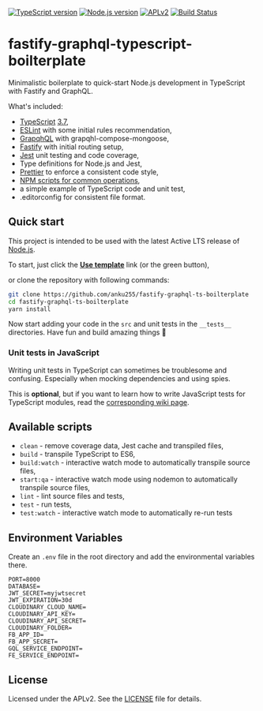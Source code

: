 [![TypeScript version][ts-badge]][typescript-37]
[![Node.js version][nodejs-badge]][nodejs]
[![APLv2][license-badge]][LICENSE]
[![Build Status][travis-badge]][travis-ci]


# fastify-graphql-typescript-boilterplate

Minimalistic boilerplate to quick-start Node.js development in TypeScript with Fastify and GraphQL.

What's included:

+ [TypeScript][typescript] [3.7][typescript-37],
+ [ESLint][eslint] with some initial rules recommendation,
+ [GrapqhQL][graphql] with grapqhl-compose-mongoose,
+ [Fastify][fastify] with initial routing setup,
+ [Jest][jest] unit testing and code coverage,
+ Type definitions for Node.js and Jest,
+ [Prettier][prettier] to enforce a consistent code style,
+ [NPM scripts for common operations](#available-scripts),
+ a simple example of TypeScript code and unit test,
+ .editorconfig for consistent file format.

## Quick start

This project is intended to be used with the latest Active LTS release of [Node.js][nodejs].

To start, just click the **[Use template][repo-template-action]** link (or the green button),

or clone the repository with following commands:

```sh
git clone https://github.com/anku255/fastify-graphql-ts-boilterplate
cd fastify-graphql-ts-boilterplate
yarn install
```


Now start adding your code in the `src` and unit tests in the `__tests__` directories. Have fun and build amazing things 🚀

### Unit tests in JavaScript

Writing unit tests in TypeScript can sometimes be troublesome and confusing. Especially when mocking dependencies and using spies.

This is **optional**, but if you want to learn how to write JavaScript tests for TypeScript modules, read the [corresponding wiki page][wiki-js-tests].

## Available scripts

+ `clean` - remove coverage data, Jest cache and transpiled files,
+ `build` - transpile TypeScript to ES6,
+ `build:watch` - interactive watch mode to automatically transpile source files,
+ `start:qa` - interactive watch mode using nodemon to automatically transpile source files,
+ `lint` - lint source files and tests,
+ `test` - run tests,
+ `test:watch` - interactive watch mode to automatically re-run tests

## Environment Variables

Create an `.env` file in the root directory and add the environmental variables there.

```
PORT=8000
DATABASE=
JWT_SECRET=myjwtsecret
JWT_EXPIRATION=30d
CLOUDINARY_CLOUD_NAME=
CLOUDINARY_API_KEY=
CLOUDINARY_API_SECRET=
CLOUDINARY_FOLDER=
FB_APP_ID=
FB_APP_SECRET=
GQL_SERVICE_ENDPOINT=
FE_SERVICE_ENDPOINT=
```

## License
Licensed under the APLv2. See the [LICENSE](https://github.com/jsynowiec/node-typescript-boilerplate/blob/master/LICENSE) file for details.

[ts-badge]: https://img.shields.io/badge/TypeScript-3.7-blue.svg
[nodejs-badge]: https://img.shields.io/badge/Node.js->=%2012.13-blue.svg
[nodejs]: https://nodejs.org/dist/latest-v12.x/docs/api/
[travis-badge]: https://travis-ci.org/jsynowiec/node-typescript-boilerplate.svg?branch=master
[travis-ci]: https://travis-ci.org/jsynowiec/node-typescript-boilerplate
[typescript]: https://www.typescriptlang.org/
[graphql]: https://graphql.org/
[fastify]: https://www.fastify.io/
[typescript-37]: https://www.typescriptlang.org/docs/handbook/release-notes/typescript-3-7.html
[license-badge]: https://img.shields.io/badge/license-APLv2-blue.svg
[license]: https://github.com/jsynowiec/node-typescript-boilerplate/blob/master/LICENSE

[sponsor-badge]: https://img.shields.io/badge/♥-Sponsor-46b798.svg
[sponsor]: https://github.com/sponsors/jsynowiec

[jest]: https://facebook.github.io/jest/
[eslint]: https://github.com/eslint/eslint
[wiki-js-tests]: https://github.com/jsynowiec/node-typescript-boilerplate/wiki/Unit-tests-in-plain-JavaScript
[prettier]: https://prettier.io

[repo-template-action]: https://github.com/jsynowiec/node-typescript-boilerplate/generate
